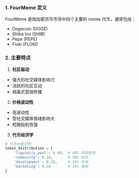 
### 1. FourMeme 定义
FourMeme 是指加密货币市场中四个主要的 meme 代币，通常包括：

- Dogecoin (DOGE)
- Shiba Inu (SHIB)
- Pepe (PEPE)
- Floki (FLOKI)
  
### 2. 主要特点

1. **社区驱动**
- 强大的社交媒体影响力
- 活跃的社区互动
- 病毒式营销传播
2. **价格波动性**
- 高波动性
- 受社交媒体情绪影响大
- 短期投机性强
  
3. **代币经济学**
```python
# 代币分配示例
token_distribution = {
    'liquidity_pool': 0.40,  # 40% 流动性池
    'community': 0.30,       # 30% 社区
    'development': 0.20,     # 20% 开发
    'marketing': 0.10        # 10% 营销
}
```
